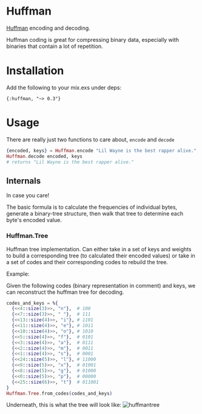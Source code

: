 # Huffman

[Huffman](https://en.wikipedia.org/wiki/Huffman_coding) encoding and decoding.

Huffman coding is great for compressing binary data, especially with binaries
that contain a lot of repetition.

# Installation

Add the following to your mix.exs under deps:

`{:huffman, "~> 0.3"}`

# Usage

There are really just two functions to care about, `encode` and `decode`

```elixir
{encoded, keys} = Huffman.encode "Lil Wayne is the best rapper alive."
Huffman.decode encoded, keys
# returns "Lil Wayne is the best rapper alive."
```

## Internals

In case you care!

The basic formula is to calculate the frequencies of individual bytes, generate
a binary-tree structure, then walk that tree to determine each byte's encoded
value.

### Huffman.Tree

Huffman tree implementation. Can either take in a set of keys and weights to
build a corresponding tree (to calculated their encoded values) or take in a set
of codes and their corresponding codes to rebuild the tree.

Example:

Given the following codes (binary representation in comment) and keys, we can
reconstruct the huffman tree for decoding.
```elixir
codes_and_keys = %{
  {<<4::size(3)>>, "n"},  # 100
  {<<7::size(3)>>, " "},  # 111
  {<<13::size(4)>>, "i"}, # 1101
  {<<11::size(4)>>, "e"}, # 1011
  {<<10::size(4)>>, "o"}, # 1010
  {<<5::size(4)>>, "f"},  # 0101
  {<<3::size(4)>>, "a"},  # 0111
  {<<2::size(4)>>, "m"},  # 0011
  {<<1::size(4)>>, "s"},  # 0001
  {<<24::size(5)>>, "l"}, # 11000
  {<<9::size(5)>>, "x"},  # 01001
  {<<8::size(5)>>, "g"},  # 01000
  {<<0::size(5)>>, "p"},  # 00000
  {<<25::size(6)>>, "t"}  # 011001
}
Huffman.Tree.from_codes(codes_and_keys)
```
Underneath, this is what the tree will look like:
![huffmantree](https://cloud.githubusercontent.com/assets/1015847/8145854/734aaf44-11ce-11e5-9d53-353cb53df5fb.png)


